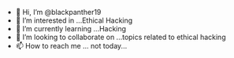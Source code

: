 - 👋 Hi, I’m @blackpanther19
- 👀 I’m interested in ...Ethical Hacking
- 🌱 I’m currently learning ...Hacking
- 💞️ I’m looking to collaborate on ...topics related to ethical hacking
- 📫 How to reach me ... not today...

<!---
blackpanther19/blackpanther19 is a ✨ special ✨ repository because its `README.md` (this file) appears on your GitHub profile.
You can click the Preview link to take a look at your changes.
--->
